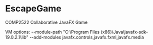 # EscapeGame
COMP2522 Collaborative JavaFX Game

VM options: --module-path "C:\Program Files (x86)\Java\javafx-sdk-19.0.2.1\lib" --add-modules javafx.controls,javafx.fxml,javafx.media
